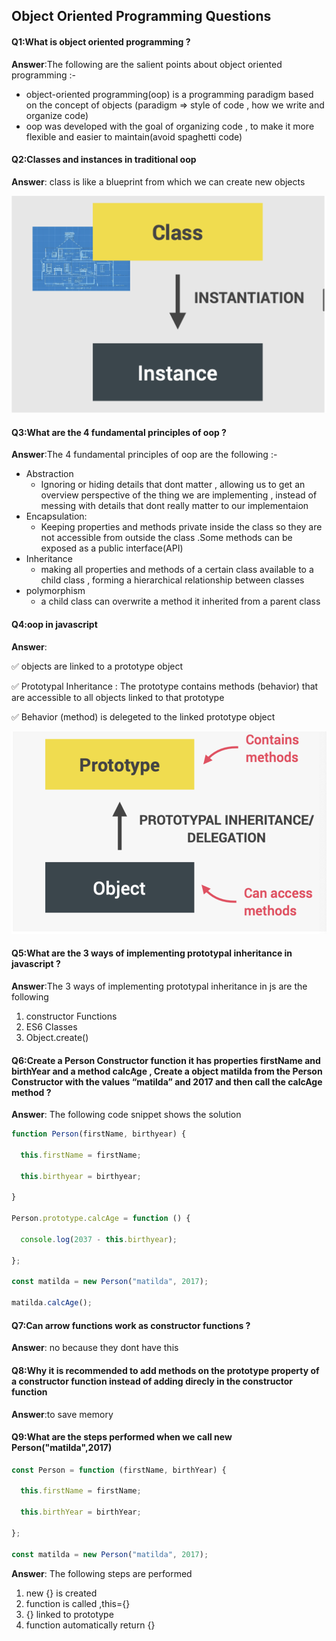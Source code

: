 ## Object Oriented Programming Questions

#### Q1:What is object oriented programming ?

**Answer**:The following are the salient points about object oriented programming :-

- object-oriented programming(oop) is a programming paradigm based on the concept of objects (paradigm ⇒ style of code , how we write and organize code)
- oop was developed with the goal of organizing code , to make it more flexible and easier to maintain(avoid spaghetti code)

#### Q2:Classes and instances in traditional oop 

**Answer**: class is like a blueprint from which we can create new objects 

![traditional-oop](../assets/tarditional-oop.png)

#### Q3:What are the 4 fundamental principles of oop ?

**Answer**:The 4 fundamental principles of oop are the following :-

- Abstraction
  - Ignoring or hiding details that dont matter , allowing us to get an overview perspective of the thing we are implementing , instead of messing with details that dont really matter to our implementaion
- Encapsulation:
  - Keeping properties and methods private inside the class so they are not accessible from outside the class .Some methods can be exposed as a public interface(API)
- Inheritance
  - making all properties and methods of a certain class available to a child class , forming a hierarchical relationship between classes
- polymorphism
  - a child class can overwrite a method it inherited from a parent class

#### Q4:oop in javascript 

**Answer**:

✅ objects are linked to a prototype object

✅ Prototypal Inheritance : The prototype contains methods (behavior) that are accessible to all objects linked to that prototype

✅ Behavior (method) is delegeted to the linked prototype object

![prototypal-inheritance](../assets/prototypal-inheritance.png)

#### Q5:What are the 3 ways of implementing prototypal inheritance in javascript ?

**Answer**:The 3 ways of implementing prototypal inheritance in js are the following

1.  constructor Functions
2. ES6 Classes
3. Object.create()

#### Q6:Create a Person Constructor function it has properties firstName and birthYear and a method calcAge , Create a object matilda from the Person Constructor with the values “matilda” and 2017 and then call the calcAge method ?  

**Answer**: The following code snippet shows the solution 

```js
function Person(firstName, birthyear) {

  this.firstName = firstName;

  this.birthyear = birthyear;

}

Person.prototype.calcAge = function () {

  console.log(2037 - this.birthyear);

};

const matilda = new Person("matilda", 2017);

matilda.calcAge();
```

#### Q7:Can arrow functions work as constructor functions ? 

**Answer**: no because they dont have this 

#### Q8:Why it is recommended to add methods on the prototype property of a constructor function instead of adding direcly in the constructor function

**Answer**:to save memory 

#### Q9:What are the steps performed when we call new Person("matilda",2017)

```js
const Person = function (firstName, birthYear) {

  this.firstName = firstName;

  this.birthYear = birthYear;

};

const matilda = new Person("matilda", 2017);
```

**Answer**: The following steps are performed

1. new {} is created
2. function is called ,this={}
3. {} linked to prototype
4. function automatically return {}
